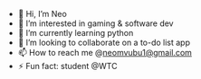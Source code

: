 - 👋 Hi, I’m Neo
- 👀 I’m interested in gaming & software dev
- 🌱 I’m currently learning python
- 💞️ I’m looking to collaborate on a to-do list app
- 📫 How to reach me @neomvubu1@gmail.com
-  ⚡ Fun fact: student @WTC
<!---
Naylormenace/Naylormenace is a ✨ special ✨ repository because its `README.md` (this file) appears on your GitHub profile.
